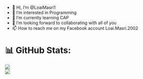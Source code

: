 - 👋 Hi, I’m @LoaiMasri1
- 👀 I’m interested in Programming
- 🌱 I’m currently learning CAP 
- 💞️ I’m looking forward to collaborating with all of you
- 📫  How to reach me on my Facebook account Loai.Masri.2002

# 📊 GitHub Stats:

![](https://github-readme-stats.vercel.app/api?username=LoaiMasri1&theme=dark&hide_border=false&include_all_commits=false&count_private=false)<br/>
![](https://github-readme-streak-stats.herokuapp.com/?user=LoaiMasri1&theme=dark&hide_border=false)<br/>
